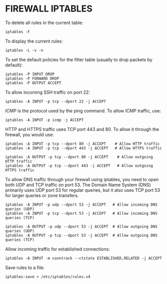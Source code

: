  
# FIREWALL IPTABLES

To delete all rules in the current table:

    iptables -F

To display the current rules:

    iptables -L -v -n

To set the default policies for the filter table (usually to drop packets by default):
    
    iptables -P INPUT DROP
    iptables -P FORWARD DROP
    iptables -P OUTPUT ACCEPT

To allow incoming SSH traffic on port 22:
    
    iptables -A INPUT -p tcp --dport 22 -j ACCEPT


ICMP is the protocol used by the ping command. To allow ICMP traffic, use:

    iptables -A INPUT -p icmp -j ACCEPT

HTTP and HTTPS traffic uses TCP port 443 and 80. To allow it through the firewall, you would use:

    iptables -A INPUT -p tcp --dport 80 -j ACCEPT    # Allow HTTP traffic
    iptables -A INPUT -p tcp --dport 443 -j ACCEPT   # Allow HTTPS traffic

    iptables -A OUTPUT -p tcp --dport 80 -j ACCEPT    # Allow outgoing HTTP traffic
    iptables -A OUTPUT -p tcp --dport 443 -j ACCEPT   # Allow outgoing HTTPS traffic


To allow DNS traffic through your firewall using iptables, you need to open both UDP and TCP traffic on port 53. The Domain Name System (DNS) primarily uses UDP port 53 for regular queries, but it also uses TCP port 53 for larger queries or zone transfers.

    iptables -A INPUT -p udp --dport 53 -j ACCEPT   # Allow incoming DNS queries (UDP)
    iptables -A INPUT -p tcp --dport 53 -j ACCEPT   # Allow incoming DNS queries (TCP)

    iptables -A OUTPUT -p udp --dport 53 -j ACCEPT  # Allow outgoing DNS queries (UDP)
    iptables -A OUTPUT -p tcp --dport 53 -j ACCEPT  # Allow outgoing DNS queries (TCP)


Allow incoming traffic for established connections:

    iptables -A INPUT -m conntrack --ctstate ESTABLISHED,RELATED -j ACCEPT

Save rules to a file:

    iptables-save > /etc/iptables/rules.v4


